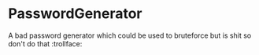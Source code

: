 # PasswordGenerator
A bad password generator which could be used to bruteforce but is shit so don't do that :trollface:
